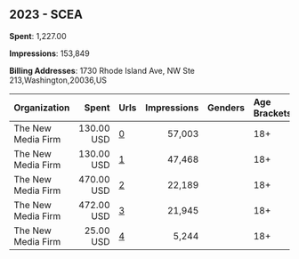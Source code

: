 ## 2023 - SCEA 
**Spent**: 1,227.00

**Impressions**: 153,849

**Billing Addresses**: 1730 Rhode Island Ave, NW Ste 213,Washington,20036,US

|Organization|Spent|Urls|Impressions|Genders|Age Brackets|Country Codes|
|:---|---:|:---|---:|:---|:---|:---|
|The New Media Firm|130.00 USD|[0](https://www.snap.com/political-ads/asset/f441661052e7460e9ef3bbb3ba1bd307969c1f78eed76d04a33f4ba5613b868d?mediaType=mp4)|57,003||18+|united states|
|The New Media Firm|130.00 USD|[1](https://www.snap.com/political-ads/asset/f441661052e7460e9ef3bbb3ba1bd307969c1f78eed76d04a33f4ba5613b868d?mediaType=mp4)|47,468||18+|united states|
|The New Media Firm|470.00 USD|[2](https://www.snap.com/political-ads/asset/f441661052e7460e9ef3bbb3ba1bd307969c1f78eed76d04a33f4ba5613b868d?mediaType=mp4)|22,189||18+|united states|
|The New Media Firm|472.00 USD|[3](https://www.snap.com/political-ads/asset/f441661052e7460e9ef3bbb3ba1bd307969c1f78eed76d04a33f4ba5613b868d?mediaType=mp4)|21,945||18+|united states|
|The New Media Firm|25.00 USD|[4](https://www.snap.com/political-ads/asset/f441661052e7460e9ef3bbb3ba1bd307969c1f78eed76d04a33f4ba5613b868d?mediaType=mp4)|5,244||18+|united states|
